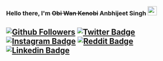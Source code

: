### Hello there, I'm ~~Obi Wan Kenobi~~ Anbhijeet Singh <img src="https://media.giphy.com/media/hvRJCLFzcasrR4ia7z/giphy.gif" width="25px">
[![Github Followers](https://img.shields.io/github/followers/abhijeet-singh800?logo=%3Csvg%20role%3D%22img%22%20viewBox%3D%220%200%2024%2024%22%20xmlns%3D%22http%3A%2F%2Fwww.w3.org%2F2000%2Fsvg%22%3E%3Ctitle%3EGitHub%3C%2Ftitle%3E%3Cpath%20d%3D%22M12%20.297c-6.63%200-12%205.373-12%2012%200%205.303%203.438%209.8%208.205%2011.385.6.113.82-.258.82-.577%200-.285-.01-1.04-.015-2.04-3.338.724-4.042-1.61-4.042-1.61C4.422%2018.07%203.633%2017.7%203.633%2017.7c-1.087-.744.084-.729.084-.729%201.205.084%201.838%201.236%201.838%201.236%201.07%201.835%202.809%201.305%203.495.998.108-.776.417-1.305.76-1.605-2.665-.3-5.466-1.332-5.466-5.93%200-1.31.465-2.38%201.235-3.22-.135-.303-.54-1.523.105-3.176%200%200%201.005-.322%203.3%201.23.96-.267%201.98-.399%203-.405%201.02.006%202.04.138%203%20.405%202.28-1.552%203.285-1.23%203.285-1.23.645%201.653.24%202.873.12%203.176.765.84%201.23%201.91%201.23%203.22%200%204.61-2.805%205.625-5.475%205.92.42.36.81%201.096.81%202.22%200%201.606-.015%202.896-.015%203.286%200%20.315.21.69.825.57C20.565%2022.092%2024%2017.592%2024%2012.297c0-6.627-5.373-12-12-12%22%2F%3E%3C%2Fsvg%3E)](https://github.com/abhijeet-singh800)
[![Twitter Badge](https://img.shields.io/badge/-Twitter-00acee?style=flat&logo=Twitter&logoColor=white)](https://www.twitter.com/abhijeet_800)
[![Instagram Badge](https://img.shields.io/badge/-Instagram-e4405f?style=flat&logo=Instagram&logoColor=white)](https://www.instagram.com/_.abhi.singh/)
[![Reddit Badge](https://img.shields.io/badge/Reddit-FF4500?style=flat&logo=reddit&logoColor=white)](https://www.reddit.com/u/Plastic_Lynx1335?utm_medium=android_app&utm_source=share)
[![Linkedin Badge](https://img.shields.io/badge/-LinkedIn-0e76a8?style=flat&logo=Linkedin&logoColor=white)](https://www.linkedin.com/mwlite/in/abhijeet-singh-864b571aa)
---




